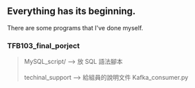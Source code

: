 ## Everything has its beginning.

There are some programs that I've done myself.

### TFB103_final_porject
> MySQL_script/        --> 放 SQL 語法腳本<br>  
> techinal_support     --> 給組員的說明文件
> Kafka_consumer.py    
